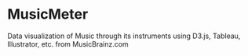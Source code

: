 # MusicMeter
Data visualization of Music through its instruments using D3.js, Tableau, Illustrator, etc. from MusicBrainz.com
